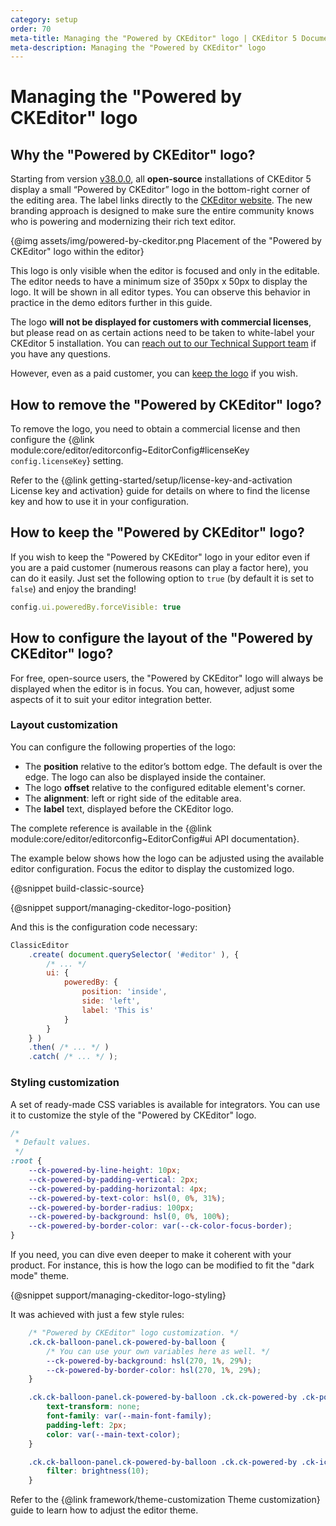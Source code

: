 ```yaml
---
category: setup
order: 70
meta-title: Managing the "Powered by CKEditor" logo | CKEditor 5 Documentation
meta-description: Managing the "Powered by CKEditor" logo
---
```


# Managing the "Powered by CKEditor" logo

## Why the "Powered by CKEditor" logo?

Starting from version [v38.0.0](https://github.com/ckeditor/ckeditor5/releases/tag/v38.0.0), all **open-source** installations of CKEditor&nbsp;5 display a small “Powered by CKEditor” logo in the bottom-right corner of the editing area. The label links directly to the [CKEditor website](https://ckeditor.com/). The new branding approach is designed to make sure the entire community knows who is powering and modernizing their rich text editor.

{@img assets/img/powered-by-ckeditor.png Placement of the "Powered by CKEditor" logo within the editor}

This logo is only visible when the editor is focused and only in the editable. The editor needs to have a minimum size of 350px x 50px to display the logo. It will be shown in all editor types. You can observe this behavior in practice in the demo editors further in this guide.

The logo **will not be displayed for customers with commercial licenses**, but please read on as certain actions need to be taken to white-label your CKEditor&nbsp;5 installation. You can [reach out to our Technical Support team](https://ckeditor.com/contact/) if you have any questions.

However, even as a paid customer, you can [keep the logo](#how-to-keep-the-powered-by-ckeditor-logo) if you wish.

## How to remove the "Powered by CKEditor" logo?

To remove the logo, you need to obtain a commercial license and then configure the {@link module:core/editor/editorconfig~EditorConfig#licenseKey `config.licenseKey`} setting.

Refer to the {@link getting-started/setup/license-key-and-activation License key and activation} guide for details on where to find the license key and how to use it in your configuration.

## How to keep the "Powered by CKEditor" logo?

If you wish to keep the "Powered by CKEditor" logo in your editor even if you are a paid customer (numerous reasons can play a factor here), you can do it easily. Just set the following option to `true` (by default it is set to `false`) and enjoy the branding!

```js
config.ui.poweredBy.forceVisible: true
```

## How to configure the layout of the "Powered by CKEditor" logo?

For free, open-source users, the "Powered by CKEditor" logo will always be displayed when the editor is in focus. You can, however, adjust some aspects of it to suit your editor integration better.

### Layout customization

You can configure the following properties of the logo:

* The **position** relative to the editor’s bottom edge. The default is over the edge. The logo can also be displayed inside the container.
* The logo **offset** relative to the configured editable element's corner.
* The **alignment**: left or right side of the editable area.
* The **label** text, displayed before the CKEditor logo.

The complete reference is available in the {@link module:core/editor/editorconfig~EditorConfig#ui API documentation}.

The example below shows how the logo can be adjusted using the available editor configuration. Focus the editor to display the customized logo.

{@snippet build-classic-source}

{@snippet support/managing-ckeditor-logo-position}

And this is the configuration code necessary:

```js
ClassicEditor
	.create( document.querySelector( '#editor' ), {
		/* ... */
		ui: {
			poweredBy: {
				position: 'inside',
				side: 'left',
				label: 'This is'
			}
		}
	} )
	.then( /* ... */ )
	.catch( /* ... */ );
```

### Styling customization

A set of ready-made CSS variables is available for integrators. You can use it to customize the style of the "Powered by CKEditor" logo.

```css
/*
 * Default values.
 */
:root {
	--ck-powered-by-line-height: 10px;
	--ck-powered-by-padding-vertical: 2px;
	--ck-powered-by-padding-horizontal: 4px;
	--ck-powered-by-text-color: hsl(0, 0%, 31%);
	--ck-powered-by-border-radius: 100px;
	--ck-powered-by-background: hsl(0, 0%, 100%);
	--ck-powered-by-border-color: var(--ck-color-focus-border);
}
```

If you need, you can dive even deeper to make it coherent with your product. For instance, this is how the logo can be modified to fit the "dark mode" theme.

{@snippet support/managing-ckeditor-logo-styling}

It was achieved with just a few style rules:

```css
	/* "Powered by CKEditor" logo customization. */
	.ck.ck-balloon-panel.ck-powered-by-balloon {
		/* You can use your own variables here as well. */
		--ck-powered-by-background: hsl(270, 1%, 29%);
		--ck-powered-by-border-color: hsl(270, 1%, 29%);
	}

	.ck.ck-balloon-panel.ck-powered-by-balloon .ck.ck-powered-by .ck-powered-by__label {
		text-transform: none;
		font-family: var(--main-font-family);
		padding-left: 2px;
		color: var(--main-text-color);
	}

	.ck.ck-balloon-panel.ck-powered-by-balloon .ck.ck-powered-by .ck-icon {
		filter: brightness(10);
	}
```

Refer to the {@link framework/theme-customization Theme customization} guide to learn how to adjust the editor theme.

